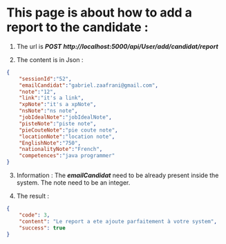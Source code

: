 # This page is about how to add a report to the candidate : 

1. The url is ***POST***
***http://localhost:5000/api/User/add/candidat/report***

2. The content is in Json : 

```json
{
	"sessionId":"52",
	"emailCandidat":"gabriel.zaafrani@gmail.com",
	"note":"12",
	"link":"it's a link",
	"xpNote":"it's a xpNote",
	"nsNote":"ns note",
	"jobIdealNote":"jobIdealNote",
	"pisteNote":"piste note",
	"pieCouteNote":"pie coute note",
	"locationNote":"location note",
	"EnglishNote":"750",
	"nationalityNote":"French",
	"competences":"java programmer"
}
```

3. Information : 
The ***emailCandidat***  need to be already present inside the system.
The note need to be an integer.

4. The result : 

```json
{
    "code": 3,
    "content": "Le report a ete ajoute parfaitement à votre system",
    "success": true
}
``` 